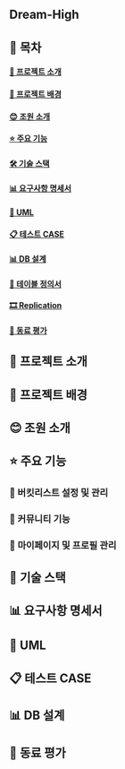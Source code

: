 ## Dream-High


## 📖 목차

#### [📌 프로젝트 소개](#-프로젝트-소개)  <br>
#### [🧷 프로젝트 배경](#-프로젝트-배경)  <br>
#### [😊 조원 소개](#-조원-소개)  <br>
#### [⭐ 주요 기능](#-주요-기능)  <br>
#### [🛠️ 기술 스택](#-기술-스택)  <br>
#### [📊 요구사항 명세서](#-요구사항-명세서)  <br>
#### [🔗 UML](#-uml)  <br>
#### [📋 테스트 CASE](#-테스트-case) <br>
#### [📊 DB 설계](#-db-설계)  <br>
#### [📑 테이블 정의서](#-테이블-정의서)  <br>
#### [🎞 Replication](#-replication)  <br>
#### [🔭 동료 평가](#-동료-평가)  <br>


## 📌 **프로젝트 소개**



## 🧷 프로젝트 배경



## 😊 조원 소개


## ⭐ 주요 기능


### 🎯 버킷리스트 설정 및 관리


### 📰 커뮤니티 기능



### 👤 **마이페이지 및 프로필 관리**


## 📡 기술 스택



## 📊 요구사항 명세서


## 🔗 UML



## 📋 테스트 CASE


## 📊 DB 설계



## 🔭 동료 평가
